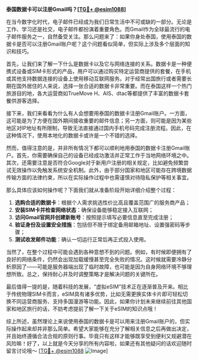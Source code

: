**泰国数据卡可以注册Gmail吗？[[TG💪+ @esim1088](https://t.me/s/esim1088)]**

在当今数字化时代，电子邮件已经成为我们日常生活中不可或缺的一部分。无论是工作、学习还是社交，电子邮件都扮演着重要角色。而Gmail作为全球最流行的电子邮件服务之一，自然备受关注。那么问题来了：如果你身处泰国，使用泰国的数据卡是否可以注册Gmail账户呢？这个问题看似简单，但实际上涉及多个层面的知识和技巧。

首先，让我们来了解一下什么是数据卡以及它与网络连接的关系。数据卡是一种便携式设备或SIM卡形式的产品，用户可以通过购买特定运营商提供的套餐，在手机或其他支持数据连接的设备上使用移动互联网服务。对于经常出国旅行或者需要长期在国外居住的人来说，选择一张合适的数据卡非常重要。而在泰国这样一个热门旅游目的地，各大运营商如TrueMove H、AIS、dtac等都提供了丰富的数据卡套餐供游客选择。

接下来，我们来看看为什么有人会想要用泰国的数据卡注册Gmail账户。一方面，这可能是为了方便在国外期间接收重要的邮件信息；另一方面，则可能是因为某些地区对IP地址有所限制，导致无法直接通过国内手机号码完成注册流程。因此，在这种情况下，使用本地化的数据卡或许是一个不错的选择。

然而，值得注意的是，并非所有情况下都可以顺利地用泰国的数据卡注册Gmail账户。首先，你需要确保自己的设备已经成功激活并正常工作于当地网络环境之中。其次，还需要注意是否符合Google对于新用户注册的相关规定，比如避免频繁尝试无效操作以免触发系统安全机制。此外，由于部分国家和地区可能存在跨境数据传输方面的法律约束，所以在实际操作过程中也需谨慎对待隐私保护等相关事宜。

那么具体应该如何操作呢？下面我们就从准备阶段开始详细介绍整个过程：
1. **选购合适的数据卡**：根据个人需求挑选性价比高且覆盖范围广的服务商产品；
2. **安装SIM卡并检查网络状态**：确保设备能够稳定接入互联网；
3. **访问Gmail官网并创建新账号**：按照提示填写必要信息直至完成注册；
4. **验证身份及设置安全措施**：包括但不限于绑定备用邮箱地址、设置强密码等步骤；
5. **测试收发邮件功能**：确认一切运行正常后再正式投入使用。

当然了，在整个过程中可能会遇到各种意想不到的问题。例如，有时候即便拥有了良好的网络条件，仍然会出现加载缓慢甚至完全失败的情况。这时候就需要冷静分析原因了——可能是服务器端出现了临时故障，也可能是因为自身网络环境不够理想所致。总之，保持耐心并及时调整策略才是解决问题的关键所在。

最后值得一提的是，随着科技的发展，“虚拟eSIM”技术正在逐渐普及开来。相比于传统物理SIM卡而言，eSIM具有诸多优势，比如无需更换实体卡片即可轻松切换不同运营商服务、支持多国漫游等功能。因此，如果你计划未来继续前往其他国家和地区旅行的话，不妨考虑提前了解一下关于eSIM的知识点哦！

综上所述，虽然理论上来说使用泰国的数据卡是可以用来注册Gmail账户的，但实际操作起来却并非那么简单。希望大家能够在充分了解相关信息之后再做出决定，并且始终遵循合法合规的原则行事。毕竟只有这样才能够既享受到便利又规避潜在风险嘛！好了，以上就是今天分享的所有内容啦，如果还有其他疑问的话欢迎随时留言讨论哦～ [[TG💪+ @esim1088](https://t.me/s/esim1088) ![Image](https://i.postimg.cc/4NQfJmqS/Snipaste-2025-05-13-00-14-12.png)]